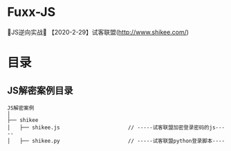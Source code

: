 # Fuxx-JS
🍒JS逆向实战🍓
【2020-2-29】试客联盟(http://www.shikee.com/)

# 目录

## JS解密案例目录
```
JS解密案例
│
├── shikee                            
│   ├── shikee.js 					   // -----试客联盟加密登录密码的js-----
│	├── shikee.py     				   // -----试客联盟python登录脚本----
                 
